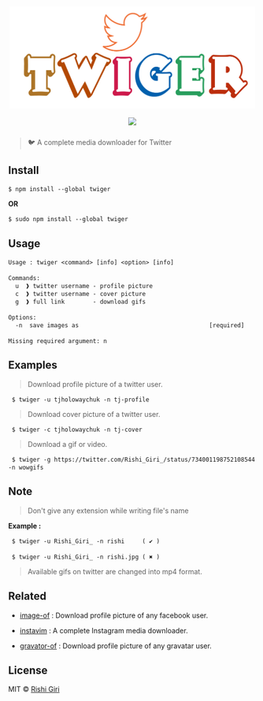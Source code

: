 <h1 align="center">
	<img src="media/1.png" width="500">
	<br>
	<img src="https://travis-ci.org/CodeDotJS/twiger.svg?branch=master">
</h1>

> :bird: A complete media downloader for Twitter

## Install

```
$ npm install --global twiger
```
 __OR__
```
$ sudo npm install --global twiger
```

## Usage

```
Usage : twiger <command> [info] <option> [info]

Commands:
  u  ❱ twitter username - profile picture
  c  ❱ twitter username - cover picture
  g  ❱ full link        - download gifs

Options:
  -n  save images as                                     [required]

Missing required argument: n
```

## Examples

> Download profile picture of a twitter user.

```
 $ twiger -u tjholowaychuk -n tj-profile
```

> Download cover picture of a twitter user.

```
 $ twiger -c tjholowaychuk -n tj-cover
```

> Download a gif or video.

```
 $ twiger -g https://twitter.com/Rishi_Giri_/status/734001198752108544 -n wowgifs
```

## Note

> Don't give any extension while writing file's name

__Example :__

```
 $ twiger -u Rishi_Giri_ -n rishi     ( ✔ )

 $ twiger -u Rishi_Giri_ -n rishi.jpg ( ✖ ) 
```

> Available gifs on twitter are changed into mp4 format.

## Related

- [image-of](https://github.com/CodeDotJS/image-of) : Download profile picture of any facebook user.

- [instavim](https://github.com/CodeDotJS/instavim) : A complete Instagram media downloader.

- [gravator-of](https://github.com/CodeDotJS/gravator-of) : Download profile picture of any gravatar user.

## License

MIT &copy; [Rishi Giri](http://rishigiri.com)